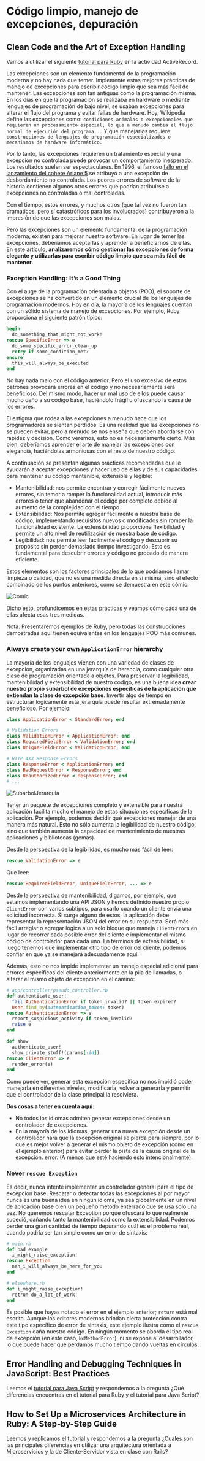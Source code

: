 # Código limpio, manejo de excepciones, depuración
## Clean Code and the Art of Exception Handling
Vamos a utilizar el siguiente [tutorial para Ruby](https://www.toptal.com/abap/clean-code-and-the-art-of-exception-handling) en la actividad ActiveRecord.

Las excepciones son un elemento fundamental de la programación moderna y no hay nada que temer. Implemente estas mejores prácticas de manejo de excepciones para escribir código limpio que sea más fácil de mantener.
Las excepciones son tan antiguas como la programación misma. En los días en que la programación se realizaba en hardware o mediante lenguajes de programación de bajo nivel, se usaban excepciones para alterar el flujo del programa y evitar fallas de hardware. Hoy, Wikipedia define las excepciones como: ```condiciones anómalas o excepcionales que requieren un procesamiento especial, lo que a menudo cambia el flujo normal de ejecución del programa...``` Y que manejarlos requiere: ```construcciones de lenguajes de programación especializados o mecanismos de hardware informático.```

Por lo tanto, las excepciones requieren un tratamiento especial y una excepción no controlada puede provocar un comportamiento inesperado. Los resultados suelen ser espectaculares. En 1996, el famoso [fallo en el lanzamiento del cohete Ariane 5](https://en.wikipedia.org/wiki/Ariane_flight_V88#Launch_failure) se atribuyó a una excepción de desbordamiento no controlada. Los peores errores de software de la historia contienen algunos otros errores que podrían atribuirse a excepciones no controladas o mal controladas.

Con el tiempo, estos errores, y muchos otros (que tal vez no fueron tan dramáticos, pero sí catastróficos para los involucrados) contribuyeron a la impresión de que las excepciones son malas.

Pero las excepciones son un elemento fundamental de la programación moderna; existen para mejorar nuestro software. En lugar de temer las excepciones, deberíamos aceptarlas y aprender a beneficiarnos de ellas. En este artículo, **analizaremos cómo gestionar las excepciones de forma elegante y utilizarlas para escribir código limpio que sea más fácil de mantener**.

### Exception Handling: It’s a Good Thing
Con el auge de la programación orientada a objetos (POO), el soporte de excepciones se ha convertido en un elemento crucial de los lenguajes de programación modernos. Hoy en día, la mayoría de los lenguajes cuentan con un sólido sistema de manejo de excepciones. Por ejemplo, Ruby proporciona el siguiente patrón típico:
``` ruby
begin
  do_something_that_might_not_work!
rescue SpecificError => e
  do_some_specific_error_clean_up
  retry if some_condition_met?
ensure
  this_will_always_be_executed
end
```
No hay nada malo con el código anterior. Pero el uso excesivo de estos patrones provocará errores en el código y no necesariamente será beneficioso. Del mismo modo, hacer un mal uso de ellos puede causar mucho daño a su código base, haciéndolo frágil u ofuscando la causa de los errores.

El estigma que rodea a las excepciones a menudo hace que los programadores se sientan perdidos. Es una realidad que las excepciones no se pueden evitar, pero a menudo se nos enseña que deben abordarse con rapidez y decisión. Como veremos, esto no es necesariamente cierto. Más bien, deberíamos aprender el arte de manejar las excepciones con elegancia, haciéndolas armoniosas con el resto de nuestro código.

A continuación se presentan algunas prácticas recomendadas que le ayudarán a aceptar excepciones y hacer uso de ellas y de sus capacidades para mantener su código mantenible, extensible y legible:

* Mantenibilidad: nos permite encontrar y corregir fácilmente nuevos errores, sin temor a romper la funcionalidad actual, introducir más errores o tener que abandonar el código por completo debido al aumento de la complejidad con el tiempo.
* Extensibilidad: Nos permite agregar fácilmente a nuestra base de código, implementando requisitos nuevos o modificados sin romper la funcionalidad existente. La extensibilidad proporciona flexibilidad y permite un alto nivel de reutilización de nuestra base de código.
* Legibilidad: nos permite leer fácilmente el código y descubrir su propósito sin perder demasiado tiempo investigando. Esto es fundamental para descubrir errores y código no probado de manera eficiente.

Estos elementos son los factores principales de lo que podríamos llamar limpieza o calidad, que no es una medida directa en sí misma, sino el efecto combinado de los puntos anteriores, como se demuestra en este cómic:

![Comic](Image/Comic.png)

Dicho esto, profundicemos en estas prácticas y veamos cómo cada una de ellas afecta esas tres medidas.

Nota: Presentaremos ejemplos de Ruby, pero todas las construcciones demostradas aquí tienen equivalentes en los lenguajes POO más comunes.

### Always create your own ```ApplicationError``` hierarchy
La mayoría de los lenguajes vienen con una variedad de clases de excepción, organizadas en una jerarquía de herencia, como cualquier otra clase de programación orientada a objetos. Para preservar la legibilidad, mantenibilidad y extensibilidad de nuestro código, es una buena idea **crear nuestro propio subárbol de excepciones específicas de la aplicación que extiendan la clase de excepción base**. Invertir algo de tiempo en estructurar lógicamente esta jerarquía puede resultar extremadamente beneficioso. Por ejemplo:

``` ruby
class ApplicationError < StandardError; end

# Validation Errors
class ValidationError < ApplicationError; end
class RequiredFieldError < ValidationError; end
class UniqueFieldError < ValidationError; end

# HTTP 4XX Response Errors
class ResponseError < ApplicationError; end
class BadRequestError < ResponseError; end
class UnauthorizedError < ResponseError; end
# ...
```
![SubarbolJerarquia](Image/SubarbolJerarquia.png)

Tener un paquete de excepciones completo y extensible para nuestra aplicación facilita mucho el manejo de estas situaciones específicas de la aplicación. Por ejemplo, podemos decidir qué excepciones manejar de una manera más natural. Esto no sólo aumenta la legibilidad de nuestro código, sino que también aumenta la capacidad de mantenimiento de nuestras aplicaciones y bibliotecas (gemas).

Desde la perspectiva de la legibilidad, es mucho más fácil de leer:

``` ruby
rescue ValidationError => e
```

Que leer:


``` ruby
rescue RequiredFieldError, UniqueFieldError, ... => e
```

Desde la perspectiva de mantenibilidad, digamos, por ejemplo, que estamos implementando una API JSON y hemos definido nuestro propio ```ClientError``` con varios subtipos, para usarlo cuando un cliente envía una solicitud incorrecta. Si surge alguno de estos, la aplicación debe representar la representación JSON del error en su respuesta. Será más fácil arreglar o agregar lógica a un solo bloque que maneja ```ClientError```s en lugar de recorrer cada posible error del cliente e implementar el mismo código de controlador para cada uno. En términos de extensibilidad, si luego tenemos que implementar otro tipo de error del cliente, podemos confiar en que ya se manejará adecuadamente aquí.

Además, esto no nos impide implementar un manejo especial adicional para errores específicos del cliente anteriormente en la pila de llamadas, o alterar el mismo objeto de excepción en el camino:


``` ruby
# app/controller/pseudo_controller.rb
def authenticate_user!
  fail AuthenticationError if token_invalid? || token_expired?
  User.find_by(authentication_token: token)
rescue AuthenticationError => e
  report_suspicious_activity if token_invalid?
  raise e
end

def show
  authenticate_user!
  show_private_stuff!(params[:id])
rescue ClientError => e
  render_error(e)
end
```

Como puede ver, generar esta excepción específica no nos impidió poder manejarla en diferentes niveles, modificarla, volver a generarla y permitir que el controlador de la clase principal la resolviera.

**Dos cosas a tener en cuenta aquí:**

* No todos los idiomas admiten generar excepciones desde un controlador de excepciones.
* En la mayoría de los idiomas, generar una nueva excepción desde un controlador hará que la excepción original se pierda para siempre, por lo que es mejor volver a generar el mismo objeto de excepción (como en el ejemplo anterior) para evitar perder la pista de la causa original de la excepción. error. (A menos que esté haciendo esto intencionalmente).

### Never ```rescue Exception```

Es decir, nunca intente implementar un controlador general para el tipo de excepción base. Rescatar o detectar todas las excepciones al por mayor nunca es una buena idea en ningún idioma, ya sea globalmente en un nivel de aplicación base o en un pequeño método enterrado que se usa solo una vez. No queremos rescatar Exception porque ofuscará lo que realmente sucedió, dañando tanto la mantenibilidad como la extensibilidad. Podemos perder una gran cantidad de tiempo depurando cuál es el problema real, cuando podría ser tan simple como un error de sintaxis:

``` ruby
# main.rb
def bad_example
  i_might_raise_exception!
rescue Exception
  nah_i_will_always_be_here_for_you
end

# elsewhere.rb
def i_might_raise_exception!
  retrun do_a_lot_of_work!
end
```

Es posible que hayas notado el error en el ejemplo anterior; ```return``` está mal escrito. Aunque los editores modernos brindan cierta protección contra este tipo específico de error de sintaxis, este ejemplo ilustra cómo el ```rescue Exception``` daña nuestro código. En ningún momento se aborda el tipo real de excepción (en este caso, ```NoMethodError```), ni se expone al desarrollador, lo que puede hacer que perdamos mucho tiempo dando vueltas en círculos.






## Error Handling and Debugging Techniques in JavaScript: Best Practices
Leemos el [tutorial para Java Script](https://codedamn.com/news/javascript/error-handling-debugging) y respondemos a la pregunta ¿Qué diferencias encuentras en el tutorial para Ruby y el tutorial para Java Script?



## How to Set Up a Microservices Architecture in Ruby: A Step-by-Step Guide
Leemos y replicamos el [tutorial](https://www.toptal.com/ruby/how-to-set-up-a-microservices-architecture) y respondemos a la pregunta ¿Cuales son las principales diferencias en utilizar una arquitectura orientada a Microservicios y la de Cliente-Servidor vista en clase con Rails?
